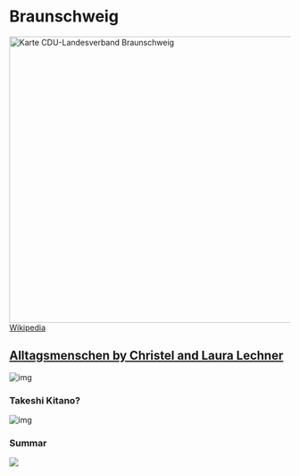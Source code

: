 # Braunschweig
<a title="NordNordWest, CC BY-SA 3.0 DE &lt;https://creativecommons.org/licenses/by-sa/3.0/de/deed.en&gt;, via Wikimedia Commons" href="https://commons.wikimedia.org/wiki/File:Karte_CDU-Landesverband_Braunschweig.svg"><img width="512" alt="Karte CDU-Landesverband Braunschweig" src="https://upload.wikimedia.org/wikipedia/commons/thumb/5/54/Karte_CDU-Landesverband_Braunschweig.svg/512px-Karte_CDU-Landesverband_Braunschweig.svg.png?20120523220153"></a>
[Wikipedia](https://en.wikipedia.org/wiki/Braunschweig)  

## [Alltagsmenschen by Christel and Laura Lechner](https://loewenstadt.braunschweig.de/alltagsmenschen-in-braunschweiger-innenstadt/)
![img](https://lh3.googleusercontent.com/d/1iLtpHEmthxh-fYExb0pm_Gfj37XPeF4g)
### Takeshi Kitano?
![img](https://lh3.googleusercontent.com/d/1VqcYnO5XNPIEzEM2-uY7s6mSJfMHqet9)
### Summar
<img src=https://lh3.googleusercontent.com/d/1aF7xZosSDDT3V0pMGZjOREVYrLq7ZzYn>